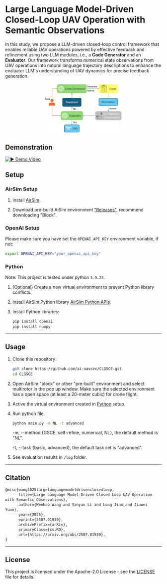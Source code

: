 # Large Language Model-Driven Closed-Loop UAV Operation with Semantic Observations

In this study, we propose a LLM-driven closed-loop control framework that enables reliable UAV operations powered by effective feedback and refinement using two LLM modules, i.e., a **Code Generator** and an **Evaluator**. Our framework transforms numerical state observations from UAV operations into natural language trajectory descriptions to enhance the evaluator LLM's understanding of UAV dynamics for precise feedback generation.

<p align="center">
   <img src="figures/overall.png" alt="Diagram" width="50%" />
</p>

## Demonstration

[![▶️ Demo Video](https://img.youtube.com/vi/6LZs9KjdODc/0.jpg)](https://youtu.be/6LZs9KjdODc)

## Setup

### AirSim Setup

1. Install [AirSim](https://github.com/microsoft/AirSim).

2. Download pre-build AiSim environment ["Releases"](https://github.com/Microsoft/AirSim/releases), recommend downloading "Block".

### OpenAI Setup

Please make sure you have set the `OPENAI_API_KEY` environment variable, if not:

```bash
export OPENAI_API_KEY="your_openai_api_key"
```

### Python

   Note: This project is tested under python `3.9.23`.

1. (Optional) Create a new virtual environment to prevent Python library conflicts.

2. Install AirSim Python library [AirSim Python APIs](https://microsoft.github.io/AirSim/apis/).
3. Install Python libraries:

   ```bash
   pip install openai
   pip install numpy
   ```

---

## Usage

1. Clone this repository:

   ```bash
   git clone https://github.com/ai-uavsec/CLGSCE.git 
   cd CLGSCE
   ``` 

2. Open AirSim "block" or other "pre-built" environment and select multirotor in the pop up window. Make sure the selected environment has a open space (at least a 20-meter cubic) for drone flight.

3. Active the virtual environment created in [Python](#python) setup.

4. Run python file.

   ```bash
   python main.py -m NL -t advanced
   ```

   -m, --method {GSCE, self-refine, numerical, NL}, the default method is "NL".

   -t, --task {basic, advanced}, the default task set is "advanced".

5. See evaluation results in `/log` folder.

---

## Citation

```
@misc{wang2025largelanguagemodeldrivenclosedloop,
      title={Large Language Model-Driven Closed-Loop UAV Operation with Semantic Observations}, 
      author={Wenhao Wang and Yanyan Li and Long Jiao and Jiawei Yuan},
      year={2025},
      eprint={2507.01930},
      archivePrefix={arXiv},
      primaryClass={cs.RO},
      url={https://arxiv.org/abs/2507.01930}, 
}
```

---

## License

This project is licensed under the Apache-2.0 License - see the [LICENSE](LICENSE) file for details.
